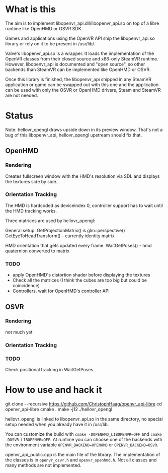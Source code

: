 # What is this

The aim is to implement libopenvr_api.dll/libopenvr_api.so on top of a libre runtime like OpenHMD or OSVR SDK.

Games and applications using the OpenVR API ship the libopenvr_api.so library or rely on it to be present in /usr/lib/.

Valve's libopenvr_api.so is a wrapper. It loads the implementation of the OpenVR classes from their closed source and x86-only SteamVR runtime. However, libopenvr_api is documented and "open source", so other backends than SteamVR can be implemented like OpenHMD or OSVR.

Once this library is finished, the libopenvr_api shipped in any SteamVR application or game can be swapped out with this one and the application can be used with only the OSVR or OpenHMD drivers, Steam and SteamVR are not needed.

# Status

Note: hellovr_opengl draws upside down in its preview window. That's not a bug of this libopenvr_api, hellovr_opengl upstream should fix that.

## OpenHMD

### Rendering

Creates fullscreen window with the HMD's resolution via SDL and displays the textures side by side.

### Orientation Tracking

The HMD is hardcoded as deviceindex 0, controller support has to wait until the HMD tracking works.

Three matrices are used by hellovr_opengl:

General setup:
GetProjectionMatrix() is glm::perspective()
GetEyeToHeadTransform() - currently identity matrix

HMD orientation that gets updated every frame:
WaitGetPoses() - hmd quaternion converted to matrix

### TODO
* apply OpenHMD's distortion shader before displaying the textures
* Check all the matrices (I think the cubes are too big but could be coincidence)
* Controllers, wait for OpenHMD's controller API

## OSVR

### Rendering

not much yet

### Orientation Tracking

### TODO

Check positional tracking in WaitGetPoses.

# How to use and hack it

git clone --recursive https://github.com/ChristophHaag/openvr_api-libre
cd openvr_api-libre
cmake .
make -j12
./hellovr_opengl

hellovr_opengl is linked to libopenvr_api.so in the same directory, no special setup needed when you already have it in /usr/lib.

You can customize the build with `cmake -DOPENHMD_LIBOPENVR=OFF` and `cmake -DOSVR_LIBOPENVR=OFF`. At runtime you can choose one of the backends with the environment variable `OPENVR_BACKEND=OPENHMD` or `OPENVR_BACKEND=OSVR`.

openvr_api_public.cpp is the main file of the library. The implementation of the classes is in `openvr_osvr.h` and `openvr_openhmd.h`. Not all classes and many methods are not implemented.
